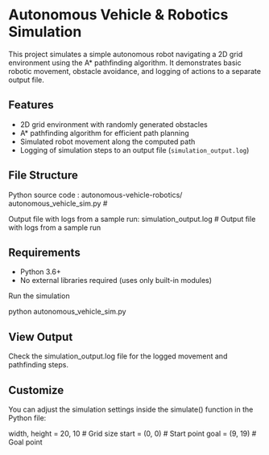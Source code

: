 
# Autonomous Vehicle & Robotics Simulation

This project simulates a simple autonomous robot navigating a 2D grid environment using the A* pathfinding algorithm. It demonstrates basic robotic movement, obstacle avoidance, and logging of actions to a separate output file.

## Features

- 2D grid environment with randomly generated obstacles
- A* pathfinding algorithm for efficient path planning
- Simulated robot movement along the computed path
- Logging of simulation steps to an output file (`simulation_output.log`)

## File Structure

Python source code :
autonomous-vehicle-robotics/ autonomous_vehicle_sim.py      # 

Output file with logs from a sample run:
simulation_output.log          # Output file with logs from a sample run 

## Requirements

- Python 3.6+
- No external libraries required (uses only built-in modules)

Run the simulation

python autonomous_vehicle_sim.py


## View Output

Check the simulation_output.log file for the logged movement and pathfinding steps.

## Customize

You can adjust the simulation settings inside the simulate() function in the Python file:

width, height = 20, 10      # Grid size
start = (0, 0)              # Start point
goal = (9, 19)              # Goal point
